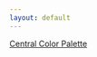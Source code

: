 ```yaml
---
layout: default
---
```


[Central Color Palette](https://kungtiger.github.io/central-color-palette/)
